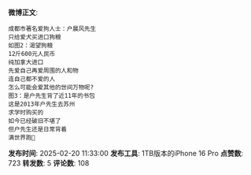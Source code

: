 **微博正文**: 
```
成都市著名爱狗人士：户晨风先生
只给爱犬买进口狗粮
如图2：渴望狗粮
12斤600元人民币
纯加拿大进口
先爱自己再爱周围的人和物
连自己都不爱的人
怎么可能会爱其他的世间万物呢?
图3：是户先生背了近11年的书包
这是2013年户先生去苏州
求学时购买的
如今已经破旧不堪了
但户先生还是日常背着
满世界跑🙏
```
**发布时间**: 2025-02-20 11:33:00
**发布工具**: 1TB版本的iPhone 16 Pro
**点赞数**: 723
**转发数**: 5
**评论数**: 108
